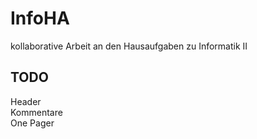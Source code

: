 # InfoHA
kollaborative Arbeit an den Hausaufgaben zu Informatik II

## TODO
Header <br />
Kommentare <br />
One Pager <br />
